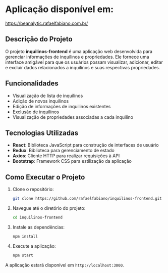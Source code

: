 # Aplicação disponível em:
https://beanalytic.rafaelfabiano.com.br/

## Descrição do Projeto

O projeto **inquilinos-frontend** é uma aplicação web desenvolvida para gerenciar informações de inquilinos e propriedades. Ele fornece uma interface amigável para que os usuários possam visualizar, adicionar, editar e excluir dados relacionados a inquilinos e suas respectivas propriedades.

## Funcionalidades

- Visualização de lista de inquilinos
- Adição de novos inquilinos
- Edição de informações de inquilinos existentes
- Exclusão de inquilinos
- Visualização de propriedades associadas a cada inquilino

## Tecnologias Utilizadas

- **React**: Biblioteca JavaScript para construção de interfaces de usuário
- **Redux**: Biblioteca para gerenciamento de estado
- **Axios**: Cliente HTTP para realizar requisições à API
- **Bootstrap**: Framework CSS para estilização da aplicação

## Como Executar o Projeto

1. Clone o repositório:
    ```bash
    git clone https://github.com/rafaelfabiano/inquilinos-frontend.git
    ```
2. Navegue até o diretório do projeto:
    ```bash
    cd inquilinos-frontend
    ```
3. Instale as dependências:
    ```bash
    npm install
    ```
4. Execute a aplicação:
    ```bash
    npm start
    ```

A aplicação estará disponível em `http://localhost:3000`.
